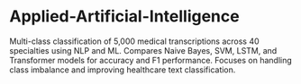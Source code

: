 # Applied-Artificial-Intelligence
Multi-class classification of 5,000 medical transcriptions across 40 specialties using NLP and ML. Compares Naive Bayes, SVM, LSTM, and Transformer models for accuracy and F1 performance. Focuses on handling class imbalance and improving healthcare text classification.
